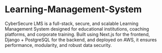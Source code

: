 # Learning-Management-System
CyberSecure LMS is a full-stack, secure, and scalable Learning Management System designed for educational institutions, coaching platforms, and corporate training. Built using Next.js for the frontend, Django + PostgreSQL for the backend, and deployed on AWS, it ensures performance, modularity, and robust data security.
